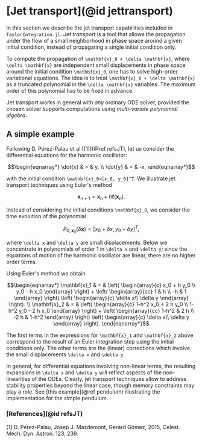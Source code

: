 # [Jet transport](@id jettransport)

In this section we describe the jet transport capabilities included in `TaylorIntegration.jl`.
*Jet transport* is a tool that allows the propagation under the flow of a small
neighborhood in phase space around a given initial condition, instead of
propagating a single initial condition only.

To compute the propagation of ``\mathbf{x}_0 + \delta \mathbf{x}``, where
``\delta \mathbf{x}`` are independent small displacements in phase space around
the initial condition ``\mathbf{x}_0``, one has
to solve high-order variational equations. The idea is to treat
``\mathbf{x}_0 + \delta \mathbf{x}`` as a truncated polynomial in the
``\delta \mathbf{x}`` variables. The maximum order of this polynomial
has to be fixed in advance.

Jet transport works in general with *any* ordinary ODE solver, provided the
chosen solver supports computations using *multi-variate polynomial algebra*.


## A simple example

Following D. Pérez-Palau et al [[1]](@ref refsJT),
let us consider the differential equations for the harmonic oscillator:
```math
\begin{eqnarray*}
\dot{x} & = & y, \\
\dot{y} & = & -x,
\end{eqnarray*}
```
with the initial condition ``\mathbf{x}_0=[x_0, y_0]^T``.
We illustrate jet transport techniques using Euler's method
```math
\begin{equation*}
\mathbf{x}_{n+1} = \mathbf{x}_n + h \mathbf{f}(\mathbf{x}_n).
\end{equation*}
```

Instead of considering the initial conditions ``\mathbf{x}_0``, we consider
the time evolution of the polynomial
```math
\begin{equation*}
P_{0,\mathbf{x}_0}(\delta\mathbf{x}) = [x_0+\delta x, y_0 + \delta y]^T,
\end{equation*}
```
where ``\delta x`` and ``\delta y`` are small displacements. Below we
concentrate in polynomials of order 1 in ``\delta x`` and ``\delta y``; since
the equations of motion of the harmonic oscillator are linear, there are
no higher order terms.

Using Euler's method we obtain
```math
\begin{eqnarray*}
  \mathbf{x}_1 & = &
  \left(
    \begin{array}{c}
    x_0 + h y_0 \\
    y_0 - h x_0
    \end{array}
  \right)
  + \left(
      \begin{array}{cc}
         1 & h \\
        -h & 1
      \end{array}
    \right)
    \left(
      \begin{array}{c}
        \delta x\\
        \delta y
      \end{array}
    \right). \\
  \mathbf{x}_2 & = &
  \left(
    \begin{array}{c}
    1-h^2 x_0 + 2 h y_0 \\
    1-h^2 y_0 - 2 h x_0
    \end{array}
  \right)
  + \left(
    \begin{array}{cc}
      1-h^2 & 2 h \\
      -2 h & 1-h^2
    \end{array}
    \right)
    \left(
      \begin{array}{c}
        \delta x\\
        \delta y
      \end{array}
    \right).
\end{eqnarray*}
```

The first terms in the expressions for ``\mathbf{x}_1`` and ``\mathbf{x}_2``
above
correspond to the result of an Euler integration step using the initial conditions
only. The other terms are the (linear) corrections which involve the small
displacements ``\delta x`` and ``\delta y``.

In general, for differential equations involving non-linear terms, the resulting
expansions in ``\delta x`` and ``\delta y`` will reflect aspects of the
non-linearities of the ODEs. Clearly, jet transport techniques allow to address
stability properties beyond the linear case, though memory constraints may
play a role. See [this example](@ref pendulum) illustrating the
implementation for the simple pendulum.


### [References](@id refsJT)

[1] D. Pérez-Palau, Josep J. Masdemont, Gerard Gómez, 2015, Celest. Mech. Dyn. Astron.
123, 239.
